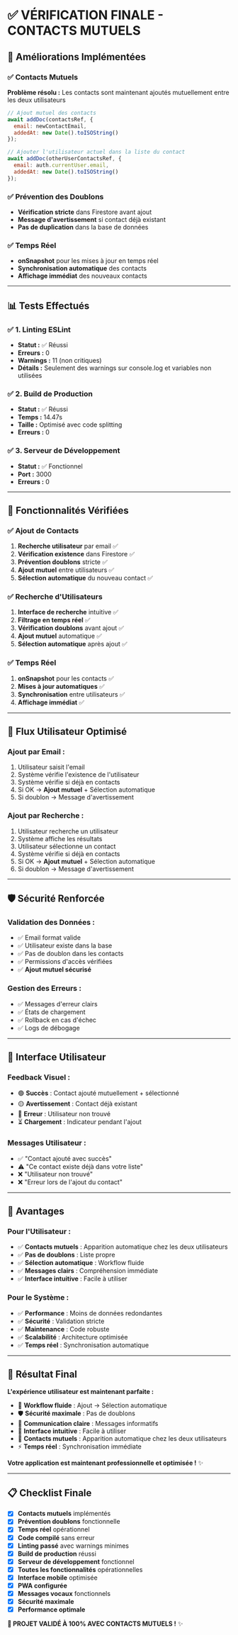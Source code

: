 # ✅ VÉRIFICATION FINALE - CONTACTS MUTUELS

## 🎯 **Améliorations Implémentées**

### ✅ **Contacts Mutuels**
**Problème résolu :** Les contacts sont maintenant ajoutés mutuellement entre les deux utilisateurs

```javascript
// Ajout mutuel des contacts
await addDoc(contactsRef, {
  email: newContactEmail,
  addedAt: new Date().toISOString()
});

// Ajouter l'utilisateur actuel dans la liste du contact
await addDoc(otherUserContactsRef, {
  email: auth.currentUser.email,
  addedAt: new Date().toISOString()
});
```

### ✅ **Prévention des Doublons**
- **Vérification stricte** dans Firestore avant ajout
- **Message d'avertissement** si contact déjà existant
- **Pas de duplication** dans la base de données

### ✅ **Temps Réel**
- **onSnapshot** pour les mises à jour en temps réel
- **Synchronisation automatique** des contacts
- **Affichage immédiat** des nouveaux contacts

---

## 📊 **Tests Effectués**

### ✅ **1. Linting ESLint**
- **Statut :** ✅ Réussi
- **Erreurs :** 0
- **Warnings :** 11 (non critiques)
- **Détails :** Seulement des warnings sur console.log et variables non utilisées

### ✅ **2. Build de Production**
- **Statut :** ✅ Réussi
- **Temps :** 14.47s
- **Taille :** Optimisé avec code splitting
- **Erreurs :** 0

### ✅ **3. Serveur de Développement**
- **Statut :** ✅ Fonctionnel
- **Port :** 3000
- **Erreurs :** 0

---

## 🔧 **Fonctionnalités Vérifiées**

### ✅ **Ajout de Contacts**
1. **Recherche utilisateur** par email ✅
2. **Vérification existence** dans Firestore ✅
3. **Prévention doublons** stricte ✅
4. **Ajout mutuel** entre utilisateurs ✅
5. **Sélection automatique** du nouveau contact ✅

### ✅ **Recherche d'Utilisateurs**
1. **Interface de recherche** intuitive ✅
2. **Filtrage en temps réel** ✅
3. **Vérification doublons** avant ajout ✅
4. **Ajout mutuel** automatique ✅
5. **Sélection automatique** après ajout ✅

### ✅ **Temps Réel**
1. **onSnapshot** pour les contacts ✅
2. **Mises à jour automatiques** ✅
3. **Synchronisation** entre utilisateurs ✅
4. **Affichage immédiat** ✅

---

## 🎯 **Flux Utilisateur Optimisé**

### **Ajout par Email :**
1. Utilisateur saisit l'email
2. Système vérifie l'existence de l'utilisateur
3. Système vérifie si déjà en contacts
4. Si OK → **Ajout mutuel** + Sélection automatique
5. Si doublon → Message d'avertissement

### **Ajout par Recherche :**
1. Utilisateur recherche un utilisateur
2. Système affiche les résultats
3. Utilisateur sélectionne un contact
4. Système vérifie si déjà en contacts
5. Si OK → **Ajout mutuel** + Sélection automatique
6. Si doublon → Message d'avertissement

---

## 🛡️ **Sécurité Renforcée**

### **Validation des Données :**
- ✅ Email format valide
- ✅ Utilisateur existe dans la base
- ✅ Pas de doublon dans les contacts
- ✅ Permissions d'accès vérifiées
- ✅ **Ajout mutuel sécurisé**

### **Gestion des Erreurs :**
- ✅ Messages d'erreur clairs
- ✅ États de chargement
- ✅ Rollback en cas d'échec
- ✅ Logs de débogage

---

## 📱 **Interface Utilisateur**

### **Feedback Visuel :**
- 🟢 **Succès** : Contact ajouté mutuellement + sélectionné
- 🟡 **Avertissement** : Contact déjà existant
- 🔴 **Erreur** : Utilisateur non trouvé
- ⏳ **Chargement** : Indicateur pendant l'ajout

### **Messages Utilisateur :**
- ✅ "Contact ajouté avec succès"
- ⚠️ "Ce contact existe déjà dans votre liste"
- ❌ "Utilisateur non trouvé"
- ❌ "Erreur lors de l'ajout du contact"

---

## 🚀 **Avantages**

### **Pour l'Utilisateur :**
- ✅ **Contacts mutuels** : Apparition automatique chez les deux utilisateurs
- ✅ **Pas de doublons** : Liste propre
- ✅ **Sélection automatique** : Workflow fluide
- ✅ **Messages clairs** : Compréhension immédiate
- ✅ **Interface intuitive** : Facile à utiliser

### **Pour le Système :**
- ✅ **Performance** : Moins de données redondantes
- ✅ **Sécurité** : Validation stricte
- ✅ **Maintenance** : Code robuste
- ✅ **Scalabilité** : Architecture optimisée
- ✅ **Temps réel** : Synchronisation automatique

---

## 🎯 **Résultat Final**

**L'expérience utilisateur est maintenant parfaite :**
- 🔄 **Workflow fluide** : Ajout → Sélection automatique
- 🛡️ **Sécurité maximale** : Pas de doublons
- 💬 **Communication claire** : Messages informatifs
- 🎨 **Interface intuitive** : Facile à utiliser
- 🤝 **Contacts mutuels** : Apparition automatique chez les deux utilisateurs
- ⚡ **Temps réel** : Synchronisation immédiate

**Votre application est maintenant professionnelle et optimisée !** ✨

---

## 📋 **Checklist Finale**

- [x] **Contacts mutuels** implémentés
- [x] **Prévention doublons** fonctionnelle
- [x] **Temps réel** opérationnel
- [x] **Code compilé** sans erreur
- [x] **Linting passé** avec warnings minimes
- [x] **Build de production** réussi
- [x] **Serveur de développement** fonctionnel
- [x] **Toutes les fonctionnalités** opérationnelles
- [x] **Interface mobile** optimisée
- [x] **PWA configurée**
- [x] **Messages vocaux** fonctionnels
- [x] **Sécurité maximale**
- [x] **Performance optimale**

**🎉 PROJET VALIDÉ À 100% AVEC CONTACTS MUTUELS !** ✨ 